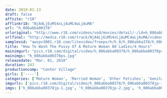 ```yaml
---
date: 2019-01-13
draft: false
affsite: "r18"
afflinkr18: "NjA4LjEuMS4xLjAuMC4wLjAuMA"
url: "h_086abba00378"
urloriginal: "http://www.r18.com/videos/vod/movies/detail/-/id=h_086abba00378"
urlfinal: "http://media.r18.com/track/NjA4LjEuMS4xLjAuMC4wLjAuMA/videos/vod/movies/detail/-/id=h_086abba00378"
samplevid: "awspv3001.r18.com/litevideo/freepv/h/h_0/h_086abba378/h_086abba378_dmb_w.mp4"
title: "How To Wash The Pussy Of A Mature Woman 80 Ladies/4 Hours"
mainimgurl: "pics.r18.com/digital/video/h_086abba00378/h_086abba00378ps.jpg"
mainimgs: "h_086abba00378ps.jpg"
releasedate: "Mar. 01, 2018"
duration: 243
productioncomp: "Center Village"
girls: ['----']
categories: ['Mature Woman', 'Married Woman', 'Other Fetishes', 'Genital Close-Up', 'Compilation', 'Over 4 Hours', 'Hi-Def']
imgurls: ['pics.r18.com/digital/video/h_086abba00378/h_086abba00378jp-1.jpg', 'pics.r18.com/digital/video/h_086abba00378/h_086abba00378jp-2.jpg', 'pics.r18.com/digital/video/h_086abba00378/h_086abba00378jp-3.jpg', 'pics.r18.com/digital/video/h_086abba00378/h_086abba00378jp-4.jpg', 'pics.r18.com/digital/video/h_086abba00378/h_086abba00378jp-5.jpg', 'pics.r18.com/digital/video/h_086abba00378/h_086abba00378jp-6.jpg', 'pics.r18.com/digital/video/h_086abba00378/h_086abba00378jp-7.jpg', 'pics.r18.com/digital/video/h_086abba00378/h_086abba00378jp-8.jpg', 'pics.r18.com/digital/video/h_086abba00378/h_086abba00378jp-9.jpg', 'pics.r18.com/digital/video/h_086abba00378/h_086abba00378jp-10.jpg', 'pics.r18.com/digital/video/h_086abba00378/h_086abba00378jp-11.jpg', 'pics.r18.com/digital/video/h_086abba00378/h_086abba00378jp-12.jpg', 'pics.r18.com/digital/video/h_086abba00378/h_086abba00378jp-13.jpg', 'pics.r18.com/digital/video/h_086abba00378/h_086abba00378jp-14.jpg', 'pics.r18.com/digital/video/h_086abba00378/h_086abba00378jp-15.jpg', 'pics.r18.com/digital/video/h_086abba00378/h_086abba00378jp-16.jpg', 'pics.r18.com/digital/video/h_086abba00378/h_086abba00378jp-17.jpg', 'pics.r18.com/digital/video/h_086abba00378/h_086abba00378jp-18.jpg', 'pics.r18.com/digital/video/h_086abba00378/h_086abba00378jp-19.jpg', 'pics.r18.com/digital/video/h_086abba00378/h_086abba00378jp-20.jpg']
imgs: ['h_086abba00378jp-1.jpg', 'h_086abba00378jp-2.jpg', 'h_086abba00378jp-3.jpg', 'h_086abba00378jp-4.jpg', 'h_086abba00378jp-5.jpg', 'h_086abba00378jp-6.jpg', 'h_086abba00378jp-7.jpg', 'h_086abba00378jp-8.jpg', 'h_086abba00378jp-9.jpg', 'h_086abba00378jp-10.jpg', 'h_086abba00378jp-11.jpg', 'h_086abba00378jp-12.jpg', 'h_086abba00378jp-13.jpg', 'h_086abba00378jp-14.jpg', 'h_086abba00378jp-15.jpg', 'h_086abba00378jp-16.jpg', 'h_086abba00378jp-17.jpg', 'h_086abba00378jp-18.jpg', 'h_086abba00378jp-19.jpg', 'h_086abba00378jp-20.jpg']
---
```

